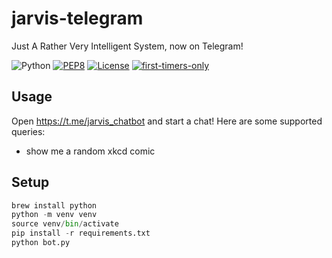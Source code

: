 # jarvis-telegram

Just A Rather Very Intelligent System, now on Telegram!

![Python](https://img.shields.io/badge/python-3.7-blue.svg)
[![PEP8](https://img.shields.io/badge/code%20style-pep8-orange.svg)](https://www.python.org/dev/peps/pep-0008/)
[![License](https://img.shields.io/badge/license-MIT-blue.svg)](https://raw.githubusercontent.com/the-vision/jarvis-telegram/master/LICENSE)
[![first-timers-only](https://img.shields.io/badge/first--timers--only-friendly-blue.svg?style=flat-square)](https://www.firsttimersonly.com/)

## Usage

Open https://t.me/jarvis_chatbot and start a chat! Here are some supported queries:
* show me a random xkcd comic

## Setup

```python
brew install python
python -m venv venv
source venv/bin/activate
pip install -r requirements.txt
python bot.py
```

